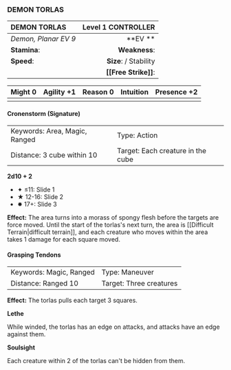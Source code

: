 ### DEMON TORLAS

| DEMON TORLAS         | **Level 1 CONTROLLER** |
| :------------------- | ---------------------: |
| *Demon, Planar EV 9* |            \*\*EV \*\* |
| **Stamina**:         |          **Weakness**: |
| **Speed**:           | **Size**:  / Stability |
|                      |   **[[Free Strike]]**: |

| **Might** 0 | **Agility** +1 | **Reason** 0 | **Intuition** | **Presence** +2 |
| ----------- | -------------- | ------------ | ------------- | --------------- |
|             |                |              |               |                 |

#### Cronenstorm (Signature)

|                               |                                   |
| :---------------------------- | :-------------------------------- |
| Keywords: Area, Magic, Ranged | Type: Action                      |
| Distance: 3 cube within 10    | Target: Each creature in the cube |

**2d10 + 2**

- ✦ ≤11: Slide 1
- ★ 12-16: Slide 2
- ✸ 17+: Slide 3

**Effect:** The area turns into a morass of spongy flesh before the targets are force moved. Until the start of the torlas's next turn, the area is [[Difficult Terrain|difficult terrain]], and each creature who moves within the area takes 1 damage for each square moved.

#### Grasping Tendons

|                         |                         |
| :---------------------- | :---------------------- |
| Keywords: Magic, Ranged | Type: Maneuver          |
| Distance: Ranged 10     | Target: Three creatures |

**Effect:** The torlas pulls each target 3 squares.

**Lethe**

While winded, the torlas has an edge on attacks, and attacks have an edge against them.

**Soulsight**

Each creature within 2 of the torlas can't be hidden from them.
